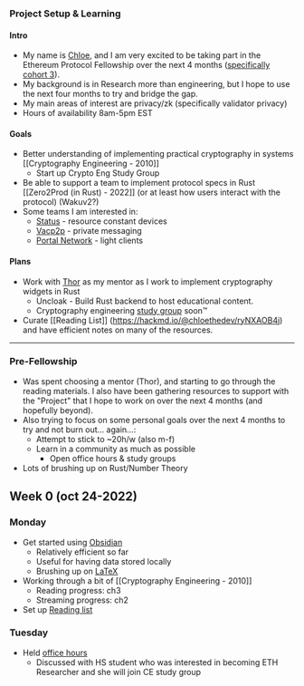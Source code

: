 ### Project Setup & Learning

#### Intro
- My name is [Chloe](https//:marmaj.org/chloe), and I am very excited to be taking part in the Ethereum Protocol Fellowship over the next 4 months ([specifically cohort 3](https://github.com/eth-protocol-fellows/cohort-three/blob/master/program-guide/program-details.md)).
- My background is in Research more than engineering, but I hope to use the next four months to try and bridge the gap.
- My main areas of interest are privacy/zk (specifically validator privacy)
- Hours of availability 8am-5pm EST

#### Goals
- Better understanding of implementing practical cryptography in systems [[Cryptography Engineering - 2010]]
	- Start up Crypto Eng Study Group
- Be able to support a team to implement protocol specs in Rust [[Zero2Prod (in Rust) - 2022]] (or at least how users interact with the protocol) (Wakuv2?)
- Some teams I am interested in:
	- [Status](https://status.im/) - resource constant devices 
	- [Vacp2p](https://vac.dev/) - private messaging
	- [Portal Network](https://github.com/ethereum/portal-network-specs) - light clients

#### Plans
- Work with [Thor](https://twitter.com/cryptograthor) as my mentor as I work to implement cryptography widgets in Rust
	- Uncloak - Build Rust backend to host educational content. 
	- Cryptography engineering [study group](https://discord.gg/gVAaf8kH) soon™️  
- Curate [[Reading List]] (https://hackmd.io/@chloethedev/ryNXAOB4j) and have efficient notes on many of the resources.
____
### Pre-Fellowship
- Was spent choosing a mentor (Thor), and starting to go through the reading materials. I also have been gathering resources to support with the "Project" that I hope to work on over the next 4 months (and hopefully beyond). 
- Also trying to focus on some personal goals over the next 4 months to try and not burn out... again...:
	- Attempt to stick to ~20h/w (also m-f)
	- Learn in a community as much as possible
		- Open office hours & study groups
- Lots of brushing up on Rust/Number Theory

## Week 0 (oct 24-2022)

### Monday 
- Get started using [Obsidian](https://obsidian.md/)
	- Relatively efficient so far
	- Useful for having data stored locally
	- Brushing up on [LaTeX](https://katex.org/docs/supported.html)
- Working through a bit of [[Cryptography Engineering - 2010]]
	- Reading progress: ch3
	- Streaming progress: ch2
- Set up [Reading list](https://hackmd.io/@chloethedev/ryNXAOB4j)
  
### Tuesday
  - Held [office hours](https://marmaj.org/events/marma-j-research-dao-office-hours/)
	  - Discussed with HS student who was interested in becoming ETH Researcher and she will join CE study group


